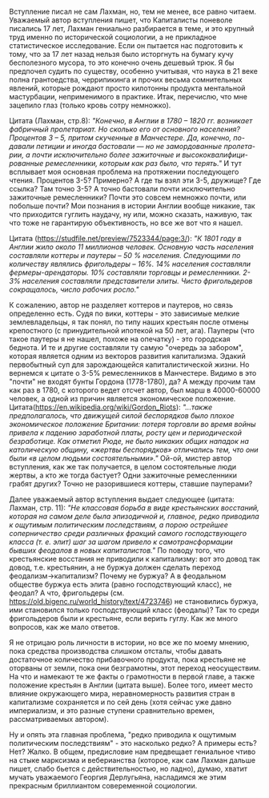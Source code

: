 Вступление писал не сам Лахман, но, тем не менее, все равно читаем.
Уважаемый автор вступления пишет, что Капиталисты поневоле писались 17 лет, Лахман гениально разбирается в теме, и это крупный труд именно по исторической социологии, а не прикладное статистическое исследование. Если он пытается нас подготовить к тому, что за 17 лет назад нельзя было исторгнуть на бумагу кучу бесполезного мусора, то это конечно очень дешевый трюк. Я бы предпочел судить по существу, особенно учитывая, что наука в 21 веке полна грантоедства, черрипикинга и прочих весьма сомнительных явлений, которые рождают просто килотонны продукта ментальной мастурбации, неприменимого в практике.
Итак, перечислю, что мне зацепило глаз (только кровь сотру немножко).

Цитата (Лахман, стр.8): *"Конечно, в Англии в 1780 – 1820 гг. возникает*
*фабричный пролетариат. Но сколько его от основного населения?*
*Процентов 3 – 5, притом скученные в Манчестере. Да, конечно, по-*
*давали петиции и иногда бастовали — но не замордованные пролета-*
*рии, а почти исключительно более зажиточные и высококвалифици-*
*рованные ремесленники, которым как раз было, что терять."* 
И тут всплывает моя основная проблема на протяжении последующего чтения. Процентов 3-5? Примерно? А где ты взял эти 3-5, дружище? Где ссылка? Там точно 3-5? А точно бастовали почти исключительно зажиточные ремесленники? Почти это совсем немножко почти, или побольше почти? Мои познания в истории Англии вообще никакие, так что приходится гуглить наудачу, ну или, можно сказать, наживую, так что тоже не гарантирую объективность, но все же вот что я нашел.

Цитата (https://studfile.net/preview/7523344/page:3/): 
*"К 1801 году в Англии жило около 11 миллионов человек.*
*Основную часть населения составляли коттеры и паутеры – 50 % населения. Следующими по количеству являлись фригольдеры – 16%. 14% населения составляли фермеры-арендаторы. 10% составляли торговцы и ремесленники. 2-3% населения составляли представители элиты. Чисто фригольдеров сокращалось, число рабочих росло."*

К сожалению, автор не разделяет коттеров и паутеров, но связь определенно есть. Судя по вики, коттеры - это зависимые мелкие землевладельцы, я так понял, по типу наших крестьян после отмены крепостного (с принудительной ипотекой на 50 лет, ага). Пауперы (что такое паутеры я не нашел, похоже на опечатку) - это городская беднота. И те и другие составляли ту самую "очередь за забором", которая является одним из векторов развития капитализма. Эдакий первобытный суп для зарождающейся капиталистической жизни.
Но вернемся к цитате о 3-5% ремесленников в Манчестере. Видимо в это "почти" не входят бунты Гордона (1778-1780), да? А между прочим там как раз в 1780, с которого ведет отсчет автор, был марш в 40000-60000 человек, а одной из причин является экономическое положение. Цитата(https://en.wikipedia.org/wiki/Gordon_Riots): *"...также предполагалось, что движущей силой беспорядков было плохое экономическое положение Британии: потеря торговли во время войны привела к падению заработной платы, росту цен и периодической безработице. Как отметил Рюде, не было никаких общих нападок на католическую общину, «жертвы беспорядков» отличались тем, что они были «в целом людьми состоятельными»."*
Ой-ой, мистер автор вступления, как же так получается, в целом состоятельные люди жертвы, а кто же тогда бастует? Одни зажиточные ремесленники грабят других? Точно не разорившиеся коттеры, ставшие пауперами?

Далее уважаемый автор вступления выдает следующее (цитата: Лахман, стр. 11):
*"Не классовая борьба в виде крестьянских восстаний, которая на самом деле была эпизодичной и, главное, редко*
*приводила к ощутимым политическим последствиям, а порою острейшее соперничество среди различных фракций самого господствующего класса (т. е. элит) шаг за шагом привело к самотрансформации бывших феодалов в новых капиталистов."*
По поводу того, что крестьянские восстания не приводили к капитализму: вот это довод так довод, т.е. крестьянин, а не буржуа должен сделать переход феодализм->капитализм? Почему не буржуа? А в феодальном обществе буржуа есть элита (равно господствующий класс), не феодал? А что, фригольдеры (см. https://old.bigenc.ru/world_history/text/4723746) не становились буржуа, ими становился только господствующий класс (феодалы)? Так то среди фригольдеров были и крестьяне, если верить гуглу. Как же много вопросов, как же мало ответов.

Я не отрицаю роль личности в истории, но все же по моему мнению, пока средства производства слишком отсталы, чтобы давать достаточное количество прибавочного продукта, пока крестьяне не оторваны от земли, пока они безграмотны, этот переход неосуществим. На что и намекают те же факты о грамотности в первой главе, а также положение крестьян в Англии (цитата выше). Более того, имеет место влияние окружающего мира, неравномерность развития стран в капитализме сохраняется и по сей день (хотя сейчас уже давно империализм, и это разные ступени сравнительно времен, рассматриваемых автором).

Ну и опять эта главная проблема, "редко приводила к ощутимым политическим последствиям" - это насколько редко? А примеры есть? Нет? Жалко. 
В общем, предисловие нам предвещает гениальное чтиво на стыке марксизма и веберианства (которое, как сам Лахман дальше пишет, слабо бьется с действительностью, но ладно), думаю, хватит мучать уважаемого Георгия Дерлугьяна, насладимся же этим прекрасным бриллиантом совеременной социологии.
